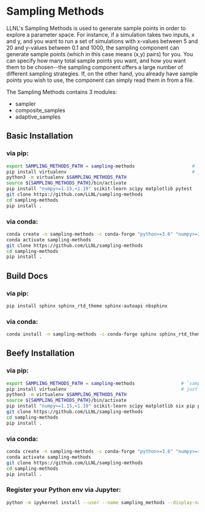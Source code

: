 # Sampling Methods

LLNL's Sampling Methods is used to generate sample points in order to explore a parameter space. For instance, if a simulation takes two inputs, x and y, and you want to run a set of simulations with x-values between 5 and 20 and y-values between 0.1 and 1000, the sampling component can generate sample points (which in this case means (x,y) pairs) for you. You can specify how many total sample points you want, and how you want them to be chosen--the sampling component offers a large number of different sampling strategies. If, on the other hand, you already have sample points you wish to use, the component can simply read them in from a file. 


The Sampling Methods contains 3 modules:
   - sampler
   - composite_samples
   - adaptive_samples


## Basic Installation

### via pip:

```bash
export SAMPLING_METHODS_PATH = sampling-methods                     # `sampling-methods` can be any name/directory you want
pip install virtualenv                                              # just in case
python3 -m virtualenv $SAMPLING_METHODS_PATH   
source ${SAMPLING_METHODS_PATH}/bin/activate
pip install "numpy>=1.15,<1.19" scikit-learn scipy matplotlib pytest
git clone https://github.com/LLNL/sampling-methods
cd sampling-methods
pip install .
```

### via conda:

```bash
conda create -n sampling-methods -c conda-forge "python>=3.6" "numpy>=1.15,<1.19" scikit-learn scipy matplotlib
conda activate sampling-methods
git clone https://github.com/LLNL/sampling-methods
cd sampling-methods
pip install .
```
## Build Docs

### via pip:

```bash
pip install sphinx sphinx_rtd_theme sphinx-autoapi nbsphinx 
```
### via conda:

```bash
conda install -n sampling-methods -c conda-forge sphinx sphinx_rtd_theme sphinx-autoapi nbsphinx
```

## Beefy Installation

### via pip:

```bash
export SAMPLING_METHODS_PATH = sampling-methods                 # `sampling-methods` can be any name/directory you want
pip install virtualenv                                          # just in case
python3 -m virtualenv $SAMPLING_METHODS_PATH   
source ${SAMPLING_METHODS_PATH}/bin/activate
pip install "numpy>=1.15,<1.19" scikit-learn scipy matplotlib six pip pytest sphinx sphinx_rtd_theme sphinx-autoapi ipython jupyterlab nbsphinx ipywidgets 
git clone https://github.com/LLNL/sampling-methods
cd sampling-methods
pip install .
```
### via conda:

```bash
conda create -n sampling-methods -c conda-forge "python>=3.6" "numpy>=1.15,<1.19" scikit-learn scipy matplotlib six pip sphinx sphinx_rtd_theme sphinx-autoapi nbsphinx jupyterlab ipython ipywidgets nb_conda nb_conda_kernels pytest
conda activate sampling-methods
git clone https://github.com/LLNL/sampling-methods
cd sampling-methods
pip install .
```

### Register your Python env via Jupyter:

```bash
python -m ipykernel install --user --name sampling_methods --display-name "Sampling Methods Environment"
```
